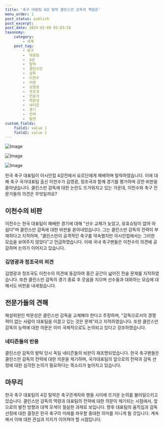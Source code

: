 ```yaml
---
title: '축구 대표팀 4강 탈락 클린스만 감독의 책임은'
menu_order: 1
post_status: publish
post_excerpt: 
post_date: 2024-02-09 02:03:58
taxonomy:
    category:
        - 세계
    post_tag:
        - 축구
        -  대표팀
        -  4강
        -  탈락
        -  클린스만
        -  감독
        -  이천수
        -  비판
        -  김영광
        -  정조국
        -  전문가
        -  박문성
        -  네티즌
        -  경기
        -  전략
        -  발전
custom_fields:
    field1: value 1
    field2: value 2
---
```


![Image](https://imgnews.pstatic.net/image/025/2024/02/07/0003340333_001_20240208063801059.jpg?type=w647)

![Image](https://imgnews.pstatic.net/image/025/2024/02/07/0003340333_002_20240208063801093.jpg?type=w647)

![Image](https://imgnews.pstatic.net/image/025/2024/02/07/0003340333_003_20240208063801128.jpg?type=w647)

한국 축구 대표팀이 아시안컵 4강전에서 요르단에게 패배하며 탈락하였습니다. 이에 대해 축구 국가대표팀 출신 이천수가 김영광, 정조국과 함께 경기를 평가하며 강한 비판을 쏟아냈습니다. 클린스만 감독에 대한 논란도 뜨거워지고 있는 가운데, 이천수와 축구 전문가들의 의견은 무엇일까요?
## 이천수의 비판
이천수는 한국 대표팀이 패배한 경기에 대해 "선수 교체가 늦었고, 유효슈팅이 없어 아쉽다"며 클린스만 감독에 대한 비판을 쏟아내었습니다. 그는 클린스만 감독의 전략이 부재하다고 지적하며, "클린스만이 공격적인 축구를 약속했지만 아시안컵에서는 그러한 모습을 보여주지 않았다"고 언급하였습니다. 이에 국내 축구팬들은 이천수의 의견에 공감하며 논의가 이어지고 있습니다.
### 김영광과 정조국의 의견
김영광과 정조국도 이천수의 의견에 동감하여 중간 공간이 넓어진 전술 문제를 지적하였습니다. 또한 클린스만 감독의 경기 종료 후 웃음을 지으며 선수들과 대화하는 모습에 대해서도 비판을 내세웠습니다.
## 전문가들의 견해
해설위원인 박문성은 클린스만 감독을 교체해야 한다고 주장하며, "감독으로서의 경쟁력이 없는 사람이 대표팀을 이끌고 있는 것은 문제"라고 지적하였습니다. 또한 클린스만 감독의 능력에 대한 의문은 이미 국제적으로도 논의되고 있다고 강조하였습니다.
### 네티즌들의 반응
클린스만 감독의 발탁 당시 독일 네티즌들의 비판이 재조명되었습니다. 한국 축구팬들은 클린스만 감독의 전력에 대한 의문을 제기하며, 국가대표팀의 앞으로의 전략과 감독 선정에 대한 심각한 논의가 필요하다는 목소리가 높아지고 있습니다.
## 마무리
한국 축구 대표팀의 4강 탈락은 축구관계자와 팬들 사이에 뜨거운 논의를 불러일으키고 있습니다. 클린스만 감독의 역량과 대표팀의 전략에 대한 의문이 제기되는 시점에서, 앞으로의 발전 방향과 대책 모색이 절실한 과제로 보입니다. 향후 대표팀의 움직임과 감독 선정에 대한 결정은 한국 축구의 미래를 좌우할 중대한 의미를 지니게 될 것입니다. 계속해서 이에 대한 관심과 지지가 이어져야 할 시점입니다.
